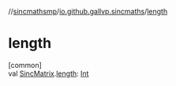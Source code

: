 //[sincmathsmp](../../index.md)/[io.github.gallvp.sincmaths](index.md)/[length](length.md)

# length

[common]\
val [SincMatrix](-sinc-matrix/index.md).[length](length.md): [Int](https://kotlinlang.org/api/latest/jvm/stdlib/kotlin/-int/index.html)
